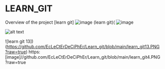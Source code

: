# LEARN_GIT
Overview of the project
[learn git] ![image](https://github.com/EcLeCtErDeCiPhEr/Learn_git/blob/main/project-overview.png)
(learn git)( ![image](https://github.com/EcLeCtErDeCiPhEr/Learn_git/assets/174363237/74afae69-a4de-4e37-9fdf-466a67efdcce)

![alt text](https://github.com/EcLeCtErDeCiPhEr/Learn_git/blob/main/learn_git13.jpg?raw=true)

![learn git 13])(https://github.com/EcLeCtErDeCiPhEr/Learn_git/blob/main/learn_git13.PNG?raw=true)
https:[image]//github.com/EcLeCtErDeCiPhEr/Learn_git/blob/main/learn_git4.PNG?raw=true
